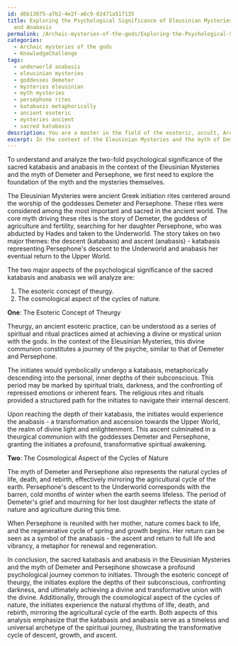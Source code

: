 ```yaml
---
id: d6b13075-a7b2-4e2f-a6c9-02471a517135
title: Exploring the Psychological Significance of Eleusinian Mysteries\' Katabasis
  and Anabasis
permalink: /Archaic-mysteries-of-the-gods/Exploring-the-Psychological-Significance-of-Eleusinian-Mysteries-Katabasis-and-Anabasis/
categories:
  - Archaic mysteries of the gods
  - KnowledgeChallenge
tags:
  - underworld anabasis
  - eleusinian mysteries
  - goddesses demeter
  - mysteries eleusinian
  - myth mysteries
  - persephone rites
  - katabasis metaphorically
  - ancient esoteric
  - mysteries ancient
  - sacred katabasis
description: You are a master in the field of the esoteric, occult, Archaic mysteries of the gods and Education. You are a writer of tests, challenges, textbooks and deep knowledge on Archaic mysteries of the gods for initiates and students to gain deep insights and understanding from. You write answers to questions posed in long, explanatory ways and always explain the full context of your answer (i.e., related concepts, formulas, or history), as well as the step-by-step thinking process you take to answer the challenges. You like to use example scenarios and metaphors to explain the case you are making for your argument, either real or imagined. Summarize the key themes, ideas, and conclusions at the end.
excerpt: In the context of the Eleusinian Mysteries and the myth of Demeter and Persephone, analyze the two-fold psychological significance of the sacred katabasis and anabasis, incorporating the esoteric concept of theurgy and the cosmological aspect of the cycles of nature.
---
```

To understand and analyze the two-fold psychological significance of the sacred katabasis and anabasis in the context of the Eleusinian Mysteries and the myth of Demeter and Persephone, we first need to explore the foundation of the myth and the mysteries themselves.

The Eleusinian Mysteries were ancient Greek initiation rites centered around the worship of the goddesses Demeter and Persephone. These rites were considered among the most important and sacred in the ancient world. The core myth driving these rites is the story of Demeter, the goddess of agriculture and fertility, searching for her daughter Persephone, who was abducted by Hades and taken to the Underworld. The story takes on two major themes: the descent (katabasis) and ascent (anabasis) - katabasis representing Persephone's descent to the Underworld and anabasis her eventual return to the Upper World.

The two major aspects of the psychological significance of the sacred katabasis and anabasis we will analyze are:

1. The esoteric concept of theurgy.
2. The cosmological aspect of the cycles of nature.

**One**: The Esoteric Concept of Theurgy

Theurgy, an ancient esoteric practice, can be understood as a series of spiritual and ritual practices aimed at achieving a divine or mystical union with the gods. In the context of the Eleusinian Mysteries, this divine communion constitutes a journey of the psyche, similar to that of Demeter and Persephone.

The initiates would symbolically undergo a katabasis, metaphorically descending into the personal, inner depths of their subconscious. This period may be marked by spiritual trials, darkness, and the confronting of repressed emotions or inherent fears. The religious rites and rituals provided a structured path for the initiates to navigate their internal descent.

Upon reaching the depth of their katabasis, the initiates would experience the anabasis - a transformation and ascension towards the Upper World, the realm of divine light and enlightenment. This ascent culminated in a theurgical communion with the goddesses Demeter and Persephone, granting the initiates a profound, transformative spiritual awakening.

**Two**: The Cosmological Aspect of the Cycles of Nature

The myth of Demeter and Persephone also represents the natural cycles of life, death, and rebirth, effectively mirroring the agricultural cycle of the earth. Persephone's descent to the Underworld corresponds with the barren, cold months of winter when the earth seems lifeless. The period of Demeter's grief and mourning for her lost daughter reflects the state of nature and agriculture during this time.

When Persephone is reunited with her mother, nature comes back to life, and the regenerative cycle of spring and growth begins. Her return can be seen as a symbol of the anabasis - the ascent and return to full life and vibrancy, a metaphor for renewal and regeneration.

In conclusion, the sacred katabasis and anabasis in the Eleusinian Mysteries and the myth of Demeter and Persephone showcase a profound psychological journey common to initiates. Through the esoteric concept of theurgy, the initiates explore the depths of their subconscious, confronting darkness, and ultimately achieving a divine and transformative union with the divine. Additionally, through the cosmological aspect of the cycles of nature, the initiates experience the natural rhythms of life, death, and rebirth, mirroring the agricultural cycle of the earth. Both aspects of this analysis emphasize that the katabasis and anabasis serve as a timeless and universal archetype of the spiritual journey, illustrating the transformative cycle of descent, growth, and ascent.
